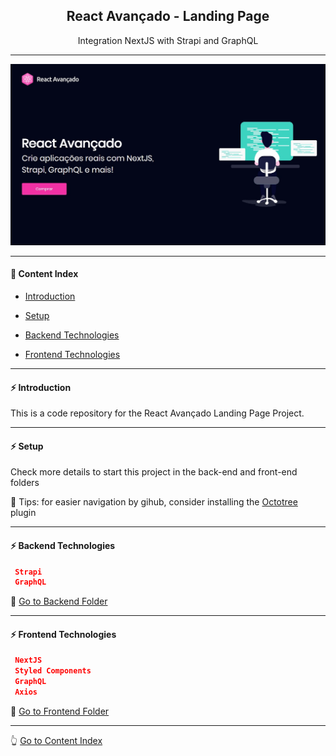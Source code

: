 <h2 align="center">React Avançado - Landing Page</h2>
<p align="center">Integration NextJS with Strapi and GraphQL</p>

---

![React Avançado](https://github.com/lipex360x/reactavancado-landingpage/blob/master/frontend/assets/screen.jpg)

---

#### :bookmark_tabs: Content Index

- [Introduction](#zap-introduction)

- [Setup](#zap-setup)

- [Backend Technologies](#zap-backend-technologies)

- [Frontend Technologies](#zap-frontend-technologies)

---

#### :zap: Introduction

This is a code repository for the React Avançado Landing Page Project.

---

#### :zap: Setup

Check more details to start this project in the back-end and front-end folders

:pushpin: Tips: for easier navigation by gihub, consider installing the [Octotree](https://chrome.google.com/webstore/detail/octotree-github-code-tree/bkhaagjahfmjljalopjnoealnfndnagc) plugin

---

#### :zap: Backend Technologies

```json
 Strapi
 GraphQL
```

:rocket: [Go to Backend Folder](https://github.com/lipex360x/reactavancado-landingpage/tree/master/backend)

---

#### :zap: Frontend Technologies

```json
 NextJS
 Styled Components
 GraphQL
 Axios
```
:rocket: [Go to Frontend Folder](https://github.com/lipex360x/reactavancado-landingpage/tree/master/frontend)

---

:point_up_2: [Go to Content Index](#bookmark_tabs-content-index) 
